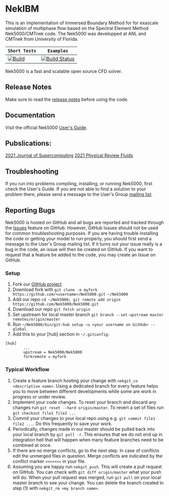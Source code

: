 # NekIBM
This is an implementation of Immersed Boundary Method for for exascale simulation of multiphase flow based on the Spectral Element Method Nek5000/CMTnek code. The Nek5000 was developped at ANL and CMTnek from University of Florida.


| **`Short Tests`** | **`Examples`** |
|-----------------|---------------------|
| [![Build](https://travis-ci.org/Nek5000/Nek5000.svg?branch=master)](https://travis-ci.org/Nek5000/Nek5000) | [![Build Status](https://jenkins-ci.cels.anl.gov/buildStatus/icon?job=Nek5000)](https://jenkins-ci.cels.anl.gov/job/Nek5000/) |

Nek5000 is a fast and scalable open source CFD solver.

## Release Notes
Make sure to read the [release notes](https://github.com/Nek5000/Nek5000/blob/master/RELEASE.md) before using the code.


## Documentation

Visit the official Nek5000  [User's Guide](http://Nek5000.github.io/NekDoc/).

## Pubslications:

[2021 Journal of Supercomputing](https://link.springer.com/article/10.1007/s11227-020-03371-2)
[2021 Physical Review Fluids](https://journals.aps.org/prfluids/abstract/10.1103/PhysRevFluids.6.104306)


## Troubleshooting

If you run into problems compiling, installing, or running Nek5000, first check the User's Guide. If you are not able to find a solution to your problem there, please send a message to the User's Group [mailing list](https://lists.mcs.anl.gov/mailman/listinfo/nek5000-users).

## Reporting Bugs
Nek5000 is hosted on GitHub and all bugs are reported and tracked through the [Issues](https://github.com/Nek5000/Nek5000/issues) feature on GitHub. However, GitHub Issues should not be used for common troubleshooting purposes. If you are having trouble installing the code or getting your model to run properly, you should first send a message to the User's Group mailing list. If it turns out your issue really is a bug in the code, an issue will then be created on GitHub. If you want to request that a feature be added to the code, you may create an Issue on GitHub.

### Setup
1. Fork our [GitHub project](https://github.com/Nek5000/Nek5000)
2. Download fork with `git clone -o myfork https://github.com/<username>/Nek5000.git ~/Nek5000`
3. Add our repo `cd ~/Nek5000; git remote add origin https://github.com/Nek5000/Nek5000.git`
4. Download our repo `git fetch origin`
5. Set upstream for local master branch `git branch --set-upstream master remotes/origin/master`
6. Run `~/Nek5000/bin/git-hub setup —u <your username on GitHub> --global`
7. Add this to your [hub] section in `~/.gitconfig`:

```
[hub]
        ...
        upstream = Nek5000/Nek5000
        forkremote = myfork
```

### Typical Workflow
1. Create a feature branch hosting your change with `nekgit_co <descriptive name>`. Using a dedicated branch for every feature helps you to move between different developments while some are work in progress or under review.
2. Implement your code changes. To reset your branch and discard any changes run `git reset --hard origin/master`. To revert a set of files run `git checkout file1 file2 ...`
3. Commit your changes to your local repo using e.g. `git commit file1 file2 ...`. Do this frequently to save your work.
4. Periodically, changes made in our master should be pulled back into your local branch by `git pull -r`. This ensures that we do not end up in integration hell that will happen when many feature branches need to be combined at once.
5. If there are no merge conflicts, go to the next step. In case of conflicts edit the unmerged files in question. Merge conflicts are indicated  by the conflict marker `<<<<<<<` in your file.
6. Assuming you are happy run `nekgit_push`. This will create a pull request on GitHub. You can check with `git diff origin/master` what your push will do. When your pull request was merged, run `git pull` on your local master branch to see your change. You can delete the branch created in step (1) with `nekgit_rm <my branch name>`.
